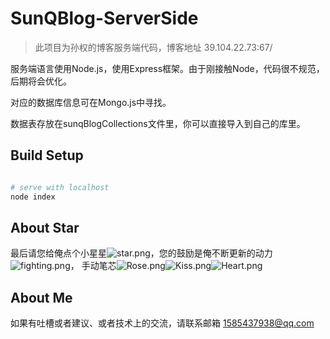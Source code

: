 # SunQBlog-ServerSide

> 此项目为孙权的博客服务端代码，博客地址 39.104.22.73:67/

服务端语言使用Node.js，使用Express框架。由于刚接触Node，代码很不规范，后期将会优化。

对应的数据库信息可在Mongo.js中寻找。

数据表存放在sunqBlogCollections文件里，你可以直接导入到自己的库里。

## Build Setup

``` bash

# serve with localhost
node index
```

## About Star
最后请您给俺点个小星星![star.png](https://res.wx.qq.com/mpres/htmledition/images/icon/emotion/21.gif)，您的鼓励是俺不断更新的动力![fighting.png](https://res.wx.qq.com/mpres/htmledition/images/icon/emotion/100.gif)，
手动笔芯![Rose.png](https://res.wx.qq.com/mpres/htmledition/images/icon/emotion/63.gif)![Kiss.png](https://res.wx.qq.com/mpres/htmledition/images/icon/emotion/65.gif)![Heart.png](https://res.wx.qq.com/mpres/htmledition/images/icon/emotion/66.gif)

## About Me
如果有吐槽或者建议、或者技术上的交流，请联系邮箱 1585437938@qq.com
